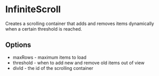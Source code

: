 # InfiniteScroll

Creates a scrolling container that adds and removes items dynamically when a certain threshold is reached.

## Options
 * maxRows - maximum items to load
 * threshold - when to add new and remove old items out of view
 * divId - the id of the scrolling container


